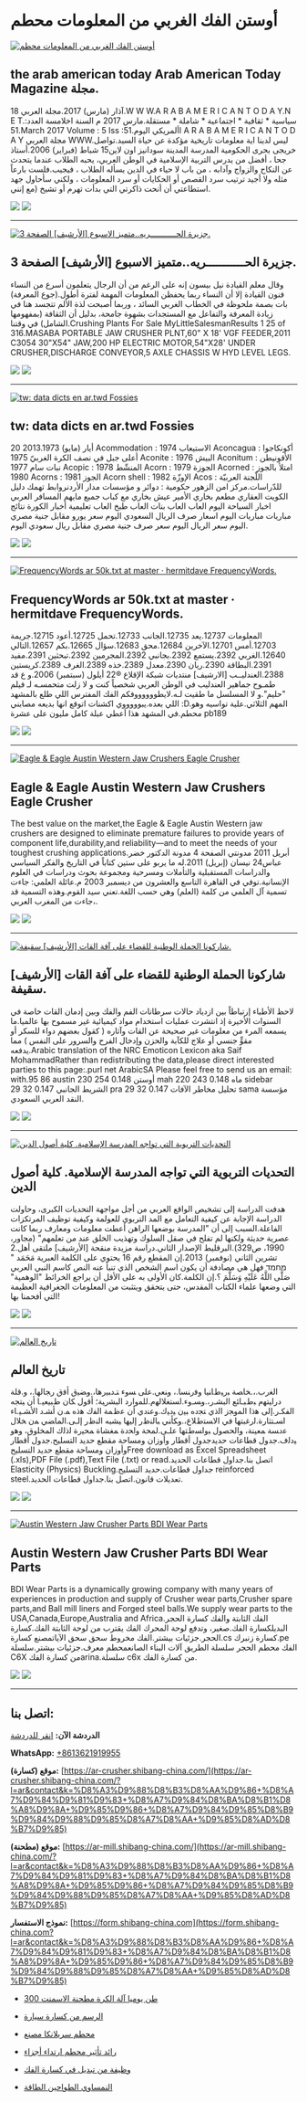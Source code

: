 # أوستن الفك الغربي من المعلومات محطم

<a href="https://swt.shibang-china.com/?l=ar&img&k=%D8%A3%D9%88%D8%B3%D8%AA%D9%86+%D8%A7%D9%84%D9%81%D9%83+%D8%A7%D9%84%D8%BA%D8%B1%D8%A8%D9%8A+%D9%85%D9%86+%D8%A7%D9%84%D9%85%D8%B9%D9%84%D9%88%D9%85%D8%A7%D8%AA+%D9%85%D8%AD%D8%B7%D9%85" target="_blank">![أوستن الفك الغربي من المعلومات محطم](http://static.shibang-china.com/all-800x300/1520.jpg)</a>

## the arab american today Arab American Today Magazine مجلة.
18 آذار (مارس) 2017.مجلة العربي.W W W.A R A B A M E R I C A N T O D A Y.N E T.سياسية * ثقافية * اجتماعية * شاملة * مستقلة.مارس 2017 م السنة اخلامسة العدد: 51.March 2017 Volume : 5 Iss :51.األمريكي اليوم A R A B A M E R I C A N T O D A Y مجلة العربي WWW.ليس لدينا اية معلومات تاريخية مؤكدة عن حياة السيد.تواصل خريجى بحرى الحكومية المدرسة المدينة سودانيز اون لاين15 شباط (فبراير) 2006.أستاذ جحا ، أفضل من يدرس التربية الإسلامية في الوطن العربي، يحبه الطلاب عندما يتحدث عن النكاح والزواج وآدابه ، من باب لا حياء في الدين يسأله الطلاب ، فيجيب.فلست بارعاً مثله ولا أجيد ترتيب سرد القصص أو الحكايات أو سرد المعلومات ، ولكني سأحاول جهد استطاعتي أن أنحت ذاكرتي التي بدأت تهرم أو تشيخ (مع إنني.


<a href="https://whatsapp.shibangsoft.com/WhatsApp.php" target="_blank" title="WhatsApp">![](http://static.shibang-china.com/icon/whatsapp.png)</a> <a href="https://swt.shibang-china.com/?l=ar&icon&k=%D8%A3%D9%88%D8%B3%D8%AA%D9%86+%D8%A7%D9%84%D9%81%D9%83+%D8%A7%D9%84%D8%BA%D8%B1%D8%A8%D9%8A+%D9%85%D9%86+%D8%A7%D9%84%D9%85%D8%B9%D9%84%D9%88%D9%85%D8%A7%D8%AA+%D9%85%D8%AD%D8%B7%D9%85" target="_blank">![](http://static.shibang-china.com/icon/chat-ar.png)</a>

---

<a href="https://swt.shibang-china.com/?l=ar&img&k=%D8%A3%D9%88%D8%B3%D8%AA%D9%86+%D8%A7%D9%84%D9%81%D9%83+%D8%A7%D9%84%D8%BA%D8%B1%D8%A8%D9%8A+%D9%85%D9%86+%D8%A7%D9%84%D9%85%D8%B9%D9%84%D9%88%D9%85%D8%A7%D8%AA+%D9%85%D8%AD%D8%B7%D9%85" target="_blank">![جزيرة الحـــــــــــريه..متميز الاسبوع [الأرشيف] الصفحة 3.](http://static.shibang-china.com/all-800x300/924.jpg)</a>

## جزيرة الحـــــــــــريه..متميز الاسبوع [الأرشيف] الصفحة 3.
وقال معلم القيادة نيل بيسون إنه على الرغم من أن الرجال يتعلمون أسرع من النساء فنون القيادة إلا أن النساء ربما يحفظن المعلومات المهمة لفترة أطول.(جوع المعرفة) بات بصمة ملحوظة في الخطاب الغربي السائد ، وربما أصبحت لذة الألم تتجسد هنا في زيادة المعرفة والتفاعل مع المستجدات بشهوة جامحة، بدليل أن الثقافة (بمفهومها الشامل) في وقتنا.Crushing Plants For Sale MyLittleSalesmanResults 1 25 of 316.MASABA PORTABLE JAW CRUSHER PLNT,60&quot; X 18&#39; VGF FEEDER,2011 C3054 30&quot;X54&quot; JAW,200 HP ELECTRIC MOTOR,54&quot;X28&#39; UNDER CRUSHER,DISCHARGE CONVEYOR,5 AXLE CHASSIS W HYD LEVEL LEGS.


<a href="https://whatsapp.shibangsoft.com/WhatsApp.php" target="_blank" title="WhatsApp">![](http://static.shibang-china.com/icon/whatsapp.png)</a> <a href="https://swt.shibang-china.com/?l=ar&icon&k=%D8%A3%D9%88%D8%B3%D8%AA%D9%86+%D8%A7%D9%84%D9%81%D9%83+%D8%A7%D9%84%D8%BA%D8%B1%D8%A8%D9%8A+%D9%85%D9%86+%D8%A7%D9%84%D9%85%D8%B9%D9%84%D9%88%D9%85%D8%A7%D8%AA+%D9%85%D8%AD%D8%B7%D9%85" target="_blank">![](http://static.shibang-china.com/icon/chat-ar.png)</a>

---

<a href="https://swt.shibang-china.com/?l=ar&img&k=%D8%A3%D9%88%D8%B3%D8%AA%D9%86+%D8%A7%D9%84%D9%81%D9%83+%D8%A7%D9%84%D8%BA%D8%B1%D8%A8%D9%8A+%D9%85%D9%86+%D8%A7%D9%84%D9%85%D8%B9%D9%84%D9%88%D9%85%D8%A7%D8%AA+%D9%85%D8%AD%D8%B7%D9%85" target="_blank">![tw: data dicts en ar.twd Fossies](http://static.shibang-china.com/all-800x300/1377.jpg)</a>

## tw: data dicts en ar.twd Fossies
20 أيار (مايو) 2013.1973 Acommodation : الاستيعاب 1974 Aconcagua : أكونكاجوا أعلى جبل في نصف الكرة الغربيّ 1975 Aconite : البيش 1976 Aconitum : الأقونيطن نبات سام 1977 Acopic : المنشّط 1978 Acorn : الجوزة 1979 Acorned : امتلأ بالجوز 1980 Acorns : الجوز 1981 Acorn shell : الإوزّة 1982 Acos : اللّجنة العربيّة للدّراسات.مركز امن الزهور حكومية : دوائر و مؤسسات مدار الأردنروابط تهمك دليل الكويت العقاري مطعم بخاري الأمير عيش بخاري مع كباب جميع مايهم المسافر العربي اخبار السياحة اليوم العاب العاب بنات العاب طبخ العاب تعليمية أخبار الكورة نتائج مباريات مباريات اليوم اسعار صرف الريال السعودي اليوم سعر يورو مقابل جنية مصري اليوم سعر الريال اليوم سعر صرف جنية مصري مقابل ريال سعودي اليوم.


<a href="https://whatsapp.shibangsoft.com/WhatsApp.php" target="_blank" title="WhatsApp">![](http://static.shibang-china.com/icon/whatsapp.png)</a> <a href="https://swt.shibang-china.com/?l=ar&icon&k=%D8%A3%D9%88%D8%B3%D8%AA%D9%86+%D8%A7%D9%84%D9%81%D9%83+%D8%A7%D9%84%D8%BA%D8%B1%D8%A8%D9%8A+%D9%85%D9%86+%D8%A7%D9%84%D9%85%D8%B9%D9%84%D9%88%D9%85%D8%A7%D8%AA+%D9%85%D8%AD%D8%B7%D9%85" target="_blank">![](http://static.shibang-china.com/icon/chat-ar.png)</a>

---

<a href="https://swt.shibang-china.com/?l=ar&img&k=%D8%A3%D9%88%D8%B3%D8%AA%D9%86+%D8%A7%D9%84%D9%81%D9%83+%D8%A7%D9%84%D8%BA%D8%B1%D8%A8%D9%8A+%D9%85%D9%86+%D8%A7%D9%84%D9%85%D8%B9%D9%84%D9%88%D9%85%D8%A7%D8%AA+%D9%85%D8%AD%D8%B7%D9%85" target="_blank">![FrequencyWords ar 50k.txt at master · hermitdave FrequencyWords.](http://static.shibang-china.com/all-800x300/1097.jpg)</a>

## FrequencyWords ar 50k.txt at master · hermitdave FrequencyWords.
المعلومات 12737.يعد 12735.الجانب 12733.تحمل 12725.أعود 12715.جريمة 12703.أمس 12701.الآخرين 12684.محق 12683.سؤال 12665.بكم 12657.التالي 12640.الغربي 2392.يستمع 2392.بجانبي 2392.المجرمين 2392.تبحثين 2391.مفيد 2391.البطاقة 2390.ريان 2390.معدل 2389.خذه 2389.الغرف 2389.كريستين 2388.العندليــب [الارشيف] منتديات شبكة الإقلاع ®22 أيلول (سبتمبر) 2006.و ع قد طمـوح جماهير العندليب في الوطن العربي شخصياً كنت و لا زلت متحمسـه لـ فيلم &quot;حليم&quot;.و لا المسلسل ما طقيت لـه.لايطووووووفكم الفك المفترس اللي طلع بالمشهد اللي بعده.يبوووووي اكشنات اتوقع انها بديعه مصابني :D.المهم الثلاثي.علية تواسيه وهو محطم.في المشهد هذا أعطي عبلة كامل مليون على عشرة pb189


<a href="https://whatsapp.shibangsoft.com/WhatsApp.php" target="_blank" title="WhatsApp">![](http://static.shibang-china.com/icon/whatsapp.png)</a> <a href="https://swt.shibang-china.com/?l=ar&icon&k=%D8%A3%D9%88%D8%B3%D8%AA%D9%86+%D8%A7%D9%84%D9%81%D9%83+%D8%A7%D9%84%D8%BA%D8%B1%D8%A8%D9%8A+%D9%85%D9%86+%D8%A7%D9%84%D9%85%D8%B9%D9%84%D9%88%D9%85%D8%A7%D8%AA+%D9%85%D8%AD%D8%B7%D9%85" target="_blank">![](http://static.shibang-china.com/icon/chat-ar.png)</a>

---

<a href="https://swt.shibang-china.com/?l=ar&img&k=%D8%A3%D9%88%D8%B3%D8%AA%D9%86+%D8%A7%D9%84%D9%81%D9%83+%D8%A7%D9%84%D8%BA%D8%B1%D8%A8%D9%8A+%D9%85%D9%86+%D8%A7%D9%84%D9%85%D8%B9%D9%84%D9%88%D9%85%D8%A7%D8%AA+%D9%85%D8%AD%D8%B7%D9%85" target="_blank">![Eagle &amp; Eagle Austin Western Jaw Crushers Eagle Crusher](http://static.shibang-china.com/all-800x300/1236.jpg)</a>

## Eagle &amp; Eagle Austin Western Jaw Crushers Eagle Crusher
The best value on the market,the Eagle &amp; Eagle Austin Western jaw crushers are designed to eliminate premature failures to provide years of component life,durability,and reliability—and to meet the needs of your toughest crushing applications.أبريل 2011 مدونتي الصفحة 4 مدونة الدكتور خضر عباس24 نيسان (إبريل) 2011.له ما يربو على ستين كتاباً في التاريخ والفكر السياسي والدراسات المستقبلية والتأملات ومسرحية ومجموعة بحوث ودراسات في العلوم الإنسانية.توفي في القاهرة التاسع والعشرون من ديسمبر 2003 م.عائلة العلمي: جاءت تسمية آل العلمي من كلمة (العلم) وهي حسب اللغة.تعني سيد القوم.وهذه التسمية قد جاءت من المغرب العربي،.


<a href="https://whatsapp.shibangsoft.com/WhatsApp.php" target="_blank" title="WhatsApp">![](http://static.shibang-china.com/icon/whatsapp.png)</a> <a href="https://swt.shibang-china.com/?l=ar&icon&k=%D8%A3%D9%88%D8%B3%D8%AA%D9%86+%D8%A7%D9%84%D9%81%D9%83+%D8%A7%D9%84%D8%BA%D8%B1%D8%A8%D9%8A+%D9%85%D9%86+%D8%A7%D9%84%D9%85%D8%B9%D9%84%D9%88%D9%85%D8%A7%D8%AA+%D9%85%D8%AD%D8%B7%D9%85" target="_blank">![](http://static.shibang-china.com/icon/chat-ar.png)</a>

---

<a href="https://swt.shibang-china.com/?l=ar&img&k=%D8%A3%D9%88%D8%B3%D8%AA%D9%86+%D8%A7%D9%84%D9%81%D9%83+%D8%A7%D9%84%D8%BA%D8%B1%D8%A8%D9%8A+%D9%85%D9%86+%D8%A7%D9%84%D9%85%D8%B9%D9%84%D9%88%D9%85%D8%A7%D8%AA+%D9%85%D8%AD%D8%B7%D9%85" target="_blank">![شاركونا الحملة الوطنية للقضاء على آفة القات [الأرشيف] سقيفة.](http://static.shibang-china.com/all-800x300/312.jpg)</a>

## شاركونا الحملة الوطنية للقضاء على آفة القات [الأرشيف] سقيفة.
لاحظ الأطباء إرتباطاً بين ازدياد حالات سرطانات الفم والفك وبين إدمان القات خاصة في السنوات الأخيرة إذ انتشرت عمليات استخدام مواد كيميائية غير مسموح بها عالميا.ما يسمعه المرء من معلومات غير صحيحة عن القات وآثاره ( كقول بعضهم دواء للسكر أو مقوٍّ جنسي أو علاج للكآبة والحزن وإدخال الفرح والسرور على النفس ) مما يدفعه.Arabic translation of the NRC Emoticon Lexicon aka Saif MohammadRather than redistributing the data,please direct interested parties to this page:.purl net ArabicSA Please feel free to send us an email: with.95 86 austin أوستن 0.148 254 230 mah ماه 0.148 243 220 sidebar الشريط الجانبي 0.147 32 29 pra تحليل مخاطر الآفات 0.147 32 29 sama مؤسسة النقد العربي السعودي.


<a href="https://whatsapp.shibangsoft.com/WhatsApp.php" target="_blank" title="WhatsApp">![](http://static.shibang-china.com/icon/whatsapp.png)</a> <a href="https://swt.shibang-china.com/?l=ar&icon&k=%D8%A3%D9%88%D8%B3%D8%AA%D9%86+%D8%A7%D9%84%D9%81%D9%83+%D8%A7%D9%84%D8%BA%D8%B1%D8%A8%D9%8A+%D9%85%D9%86+%D8%A7%D9%84%D9%85%D8%B9%D9%84%D9%88%D9%85%D8%A7%D8%AA+%D9%85%D8%AD%D8%B7%D9%85" target="_blank">![](http://static.shibang-china.com/icon/chat-ar.png)</a>

---

<a href="https://swt.shibang-china.com/?l=ar&img&k=%D8%A3%D9%88%D8%B3%D8%AA%D9%86+%D8%A7%D9%84%D9%81%D9%83+%D8%A7%D9%84%D8%BA%D8%B1%D8%A8%D9%8A+%D9%85%D9%86+%D8%A7%D9%84%D9%85%D8%B9%D9%84%D9%88%D9%85%D8%A7%D8%AA+%D9%85%D8%AD%D8%B7%D9%85" target="_blank">![التحديات التربوية التي تواجه المدرسة الإسلامية. كلية أصول الدين](http://static.shibang-china.com/all-800x300/1486.jpg)</a>

## التحديات التربوية التي تواجه المدرسة الإسلامية. كلية أصول الدين
هدفت الدراسة إلى تشخيص الواقع العربي من أجل مواجهة التحديات الكبرى، وحاولت الدراسة الإجابة عن كيفية التعامل مع المد التربوي للعولمة وكيفية توظيف المرتكزات الفاعلة.السبب إلى أن &quot;المدرسة بوضعها الراهن أعطت معلومات ومعارف ربما كانت عصرية حديثة ولكنها لم تفلح في صقل السلوك وتهذيب الخلق عند من تعلمهم&quot; (مجاور، 1990، ص329).البرقليط الإصدار الثاني.دراسة مزيدة منقحة [الأرشيف] ملتقى أهل.2 تشرين الثاني (نوفمبر) 2013.إن المقطع رقم 16 يحتوي على الكلمة العبرية مَحَمَد &quot; מחמד فهل هي مصادفة أن يكون اسم الشخص الذي تنبأ عنه النص كاسم النبي العربي صَلَّى اللَّهُ عَلَيْهِ وَسَلَّمَ ؟.إن الكلمة.كان الأولى به على الأقل أن يراجع الخرائط &quot;الوهمية&quot; التي وضعها علماء الكتاب المقدس، حتى يتحقق ويتثبت من المعلومات الجغرافية العظيمة التي أفحمنا بها!


<a href="https://whatsapp.shibangsoft.com/WhatsApp.php" target="_blank" title="WhatsApp">![](http://static.shibang-china.com/icon/whatsapp.png)</a> <a href="https://swt.shibang-china.com/?l=ar&icon&k=%D8%A3%D9%88%D8%B3%D8%AA%D9%86+%D8%A7%D9%84%D9%81%D9%83+%D8%A7%D9%84%D8%BA%D8%B1%D8%A8%D9%8A+%D9%85%D9%86+%D8%A7%D9%84%D9%85%D8%B9%D9%84%D9%88%D9%85%D8%A7%D8%AA+%D9%85%D8%AD%D8%B7%D9%85" target="_blank">![](http://static.shibang-china.com/icon/chat-ar.png)</a>

---

<a href="https://swt.shibang-china.com/?l=ar&img&k=%D8%A3%D9%88%D8%B3%D8%AA%D9%86+%D8%A7%D9%84%D9%81%D9%83+%D8%A7%D9%84%D8%BA%D8%B1%D8%A8%D9%8A+%D9%85%D9%86+%D8%A7%D9%84%D9%85%D8%B9%D9%84%D9%88%D9%85%D8%A7%D8%AA+%D9%85%D8%AD%D8%B7%D9%85" target="_blank">![تاريخ العالم](http://static.shibang-china.com/all-800x300/1088.jpg)</a>

## تاريخ العالم
ﺍﻟﻐﺭﺏ.،.ﺨﺎﺼﺔ ﺒﺭﻴﻁﺎﻨﻴﺎ ﻭﻓﺭﻨﺴﺎ.، ﻭﻨﻌﻲ.ﻋﻠﻰ ﺴﻭﺀ ﺘـﺩﺒﻴﺭﻫﺎ،.ﻭﻀﻴﻕ ﺃﻓﻕ ﺭﺠﺎﻟﻬﺎ.، ﻭ.ﻗﻠﺔ ﺩﺭﺍﻴﺘﻬﻡ ﺒﻁﺒـﺎﺌﻊ ﺍﻟﺒﺸـﺭ،.ﻭﺴـﻭﺀ.ﺍﺴﺘﻐﻼﻟﻬﻡ.ﻟﻠﻤﻭﺍﺭﺩ ﺍﻟﺒﺸﺭﻴﺔ؛ ﺃﻗﻭل ﻜﺎﻥ ﻁﺒﻴﻌﻴ.ﺎ ﺃﻥ ﻴﺘﺠﻪ ﺍﻟﻔﻜـﺭ.ﺇﻟﻰ ﻫﺫﺍ ﺍﻟﻤﻭﺠﺯ ﺍﻟﺫﻱ ﺘﺠﺩﻩ ﺒﻴﻥ ﻴﺩﻴﻙ.ﻭﻋﻨﺩﻱ ﺃﻥ ﻋﻅﻤﺔ ﺍﻟﻔﻙ ﻫﺫﻩ ﻤ.ﻥ ﺃﺸـﺩ ﺍﻷﺸـﻴ.ﺎﺀ ﺍﺴـﺘﺜﺎﺭﺓ.ﻟﺭﻏﺒﺘﻬﺎ ﻓﻲ ﺍﻻﺴﺘﻁﻼﻉ،.ﻭﻜﺄﻨﻲ ﺒﺎﻟﻨﻅﺭ ﺇﻟﻴﻬﺎ ﻴﺸﺒﻪ ﺍﻟﻨﻅﺭ ﺇﻟـﻰ.ﺍﻟﻤﺎﻀﻲ ﻤﻥ ﺨﻼل ﻋﺩﺴﺔ ﻤﻌﻴﻨﺔ، ﻭﺍﻟﺤﺼﻭل ﺒﻭﺍﺴﻁﺘﻬﺎ ﻋﻠـﻰ.ﻟﻤﺤﺔ ﻭﺍﺤﺩﺓ ﻤﻐﺸﺎﺓ ﻤﺤﻴﺭﺓ ﻟﺫﻟﻙ ﺍﻟﻤﺨﻠﻭﻕ، ﻭﻫﻭ ﻴﺩﻟﻑ.جدول قطاعات حديدجدول أقطار وأوزان ومساحة مقطع حديد التسليح.جدول أقطار وأوزان ومساحة مقطع حديد التسليحFree download as Excel Spreadsheet (.xls),PDF File (.pdf),Text File (.txt) or read.اتصل بنا.جداول قطاعات الحديد Elasticity (Physics) Buckling.جداول قطاعات.حديد التسليح reinforced steel.تعديلات قانون.اتصل بنا.جداول قطاعات الحديد.


<a href="https://whatsapp.shibangsoft.com/WhatsApp.php" target="_blank" title="WhatsApp">![](http://static.shibang-china.com/icon/whatsapp.png)</a> <a href="https://swt.shibang-china.com/?l=ar&icon&k=%D8%A3%D9%88%D8%B3%D8%AA%D9%86+%D8%A7%D9%84%D9%81%D9%83+%D8%A7%D9%84%D8%BA%D8%B1%D8%A8%D9%8A+%D9%85%D9%86+%D8%A7%D9%84%D9%85%D8%B9%D9%84%D9%88%D9%85%D8%A7%D8%AA+%D9%85%D8%AD%D8%B7%D9%85" target="_blank">![](http://static.shibang-china.com/icon/chat-ar.png)</a>

---

<a href="https://swt.shibang-china.com/?l=ar&img&k=%D8%A3%D9%88%D8%B3%D8%AA%D9%86+%D8%A7%D9%84%D9%81%D9%83+%D8%A7%D9%84%D8%BA%D8%B1%D8%A8%D9%8A+%D9%85%D9%86+%D8%A7%D9%84%D9%85%D8%B9%D9%84%D9%88%D9%85%D8%A7%D8%AA+%D9%85%D8%AD%D8%B7%D9%85" target="_blank">![Austin Western Jaw Crusher Parts BDI Wear Parts](http://static.shibang-china.com/all-800x300/776.jpg)</a>

## Austin Western Jaw Crusher Parts BDI Wear Parts
BDI Wear Parts is a dynamically growing company with many years of experiences in production and supply of Crusher wear parts,Crusher spare parts,and Ball mill liners and Forged steel balls.We supply wear parts to the USA,Canada,Europe,Australia and Africa.الفك الثابتة والفك كسارة الحجر البديلكسارة الفك.صغير، وتدفع لوحة المحرك الفك يقترب من لوحة الثابتة الفك.كسارة الحجر.جزئیات بیشتر.الفك مخروط سحق سحق الآياتمصنع كسارة.cs كسارة زنبرك.pe الفك محطم الحجر سلسلة الطريق آلات البناء الصانعمحطم معرف.جزئیات بیشتر.سلسلة C6X من كسارة الفكarina.سلسلة c6x من كسارة الفك.


<a href="https://whatsapp.shibangsoft.com/WhatsApp.php" target="_blank" title="WhatsApp">![](http://static.shibang-china.com/icon/whatsapp.png)</a> <a href="https://swt.shibang-china.com/?l=ar&icon&k=%D8%A3%D9%88%D8%B3%D8%AA%D9%86+%D8%A7%D9%84%D9%81%D9%83+%D8%A7%D9%84%D8%BA%D8%B1%D8%A8%D9%8A+%D9%85%D9%86+%D8%A7%D9%84%D9%85%D8%B9%D9%84%D9%88%D9%85%D8%A7%D8%AA+%D9%85%D8%AD%D8%B7%D9%85" target="_blank">![](http://static.shibang-china.com/icon/chat-ar.png)</a>

---
## اتصل بنا:

**الدردشة الآن:** [انقر للدردشة](https://swt.shibang-china.com?l=ar&contact&k=%D8%A3%D9%88%D8%B3%D8%AA%D9%86+%D8%A7%D9%84%D9%81%D9%83+%D8%A7%D9%84%D8%BA%D8%B1%D8%A8%D9%8A+%D9%85%D9%86+%D8%A7%D9%84%D9%85%D8%B9%D9%84%D9%88%D9%85%D8%A7%D8%AA+%D9%85%D8%AD%D8%B7%D9%85)

**WhatsApp:**  [+8613621919955](https://whatsapp.shibangsoft.com/WhatsApp.php)

**موقع (كسارة):** [https://ar-crusher.shibang-china.com/](https://ar-crusher.shibang-china.com/?l=ar&contact&k=%D8%A3%D9%88%D8%B3%D8%AA%D9%86+%D8%A7%D9%84%D9%81%D9%83+%D8%A7%D9%84%D8%BA%D8%B1%D8%A8%D9%8A+%D9%85%D9%86+%D8%A7%D9%84%D9%85%D8%B9%D9%84%D9%88%D9%85%D8%A7%D8%AA+%D9%85%D8%AD%D8%B7%D9%85)

**موقع (مطحنة):** [https://ar-mill.shibang-china.com/](https://ar-mill.shibang-china.com/?l=ar&contact&k=%D8%A3%D9%88%D8%B3%D8%AA%D9%86+%D8%A7%D9%84%D9%81%D9%83+%D8%A7%D9%84%D8%BA%D8%B1%D8%A8%D9%8A+%D9%85%D9%86+%D8%A7%D9%84%D9%85%D8%B9%D9%84%D9%88%D9%85%D8%A7%D8%AA+%D9%85%D8%AD%D8%B7%D9%85)

**نموذج الاستفسار:** [https://form.shibang-china.com](https://form.shibang-china.com?l=ar&contact&k=%D8%A3%D9%88%D8%B3%D8%AA%D9%86+%D8%A7%D9%84%D9%81%D9%83+%D8%A7%D9%84%D8%BA%D8%B1%D8%A8%D9%8A+%D9%85%D9%86+%D8%A7%D9%84%D9%85%D8%B9%D9%84%D9%88%D9%85%D8%A7%D8%AA+%D9%85%D8%AD%D8%B7%D9%85)

* [300 طن يوميا آلة الكرة مطحنة الاسمنت](../30/300%20%D8%B7%D9%86%20%D9%8A%D9%88%D9%85%D9%8A%D8%A7%20%D8%A2%D9%84%D8%A9%20%D8%A7%D9%84%D9%83%D8%B1%D8%A9%20%D9%85%D8%B7%D8%AD%D9%86%D8%A9%20%D8%A7%D9%84%D8%A7%D8%B3%D9%85%D9%86%D8%AA.md)

* [الرسم من كسارة سيارة](../29/%D8%A7%D9%84%D8%B1%D8%B3%D9%85%20%D9%85%D9%86%20%D9%83%D8%B3%D8%A7%D8%B1%D8%A9%20%D8%B3%D9%8A%D8%A7%D8%B1%D8%A9.md)

* [محطم سريلانكا مصنع](../29/%D9%85%D8%AD%D8%B7%D9%85%20%D8%B3%D8%B1%D9%8A%D9%84%D8%A7%D9%86%D9%83%D8%A7%20%D9%85%D8%B5%D9%86%D8%B9.md)

* [رائد تأثير محطم ارتداء أجزاء](../26/%D8%B1%D8%A7%D8%A6%D8%AF%20%D8%AA%D8%A3%D8%AB%D9%8A%D8%B1%20%D9%85%D8%AD%D8%B7%D9%85%20%D8%A7%D8%B1%D8%AA%D8%AF%D8%A7%D8%A1%20%D8%A3%D8%AC%D8%B2%D8%A7%D8%A1.md)

* [وظيفة من تبديل في كسارة الفك](../30/%D9%88%D8%B8%D9%8A%D9%81%D8%A9%20%D9%85%D9%86%20%D8%AA%D8%A8%D8%AF%D9%8A%D9%84%20%D9%81%D9%8A%20%D9%83%D8%B3%D8%A7%D8%B1%D8%A9%20%D8%A7%D9%84%D9%81%D9%83.md)

* [النمساوي الطواحين الطاقة](../27/%D8%A7%D9%84%D9%86%D9%85%D8%B3%D8%A7%D9%88%D9%8A%20%D8%A7%D9%84%D8%B7%D9%88%D8%A7%D8%AD%D9%8A%D9%86%20%D8%A7%D9%84%D8%B7%D8%A7%D9%82%D8%A9.md)